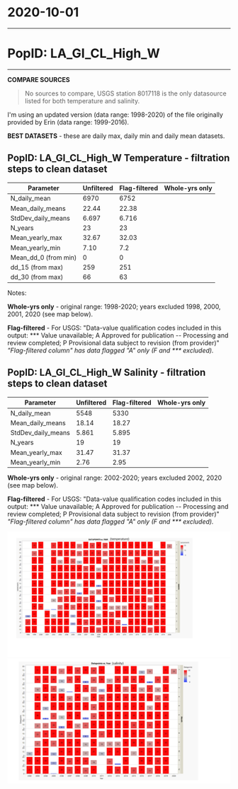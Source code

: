# 2020-10-01

---

# PopID: LA_GI_CL_High_W
---

**COMPARE SOURCES**

> No sources to compare, USGS station 8017118 is the only datasource listed for both temperature and salinity.

I'm using an updated version (data range: 1998-2020) of the file originally provided by Erin (data range: 1999-2016).

**BEST DATASETS** - these are daily max, daily min and daily mean datasets.

## PopID: LA_GI_CL_High_W Temperature - filtration steps to clean dataset

| Parameter            | Unfiltered | Flag-filtered  | Whole-yrs only |
| ---------------------| ---------- | -------------- | -------------- |
| N_daily_mean         |  6970      |   6752         |            |
| Mean_daily_means     |  22.44     |   22.38        |          |
| StdDev_daily_means   |  6.697     |   6.716        |          |
| N_years              |    23      |     23         |             |
| Mean_yearly_max      |  32.67     |     32.03      |         |
| Mean_yearly_min      |  7.10      |      7.2       |           |
| Mean_dd_0 (from min) |    0       |  0             |              |
| dd_15 (from max)     |  259       |     251        |           |
| dd_30 (from max)     |    66      |    63          |              |

Notes: 

**Whole-yrs only** - original range: 1998-2020; years excluded 1998, 2000, 2001, 2020 (see map below).

**Flag-filtered** - For USGS: "Data-value qualification codes included in this output: ***  Value unavailable; A  Approved for publication -- Processing and review completed; P  Provisional data subject to revision (from provider)"
*"Flag-filtered column" has data flagged "A" only (F and *** excluded).*


## PopID: LA_GI_CL_High_W Salinity - filtration steps to clean dataset

| Parameter          | Unfiltered | Flag-filtered     | Whole-yrs only |
| -------------------| ---------- | ----------------- | -------------- |
| N_daily_mean       |  5548      |     5330          |            |
| Mean_daily_means   |   18.14    |      18.27        |           |
| StdDev_daily_means |   5.861    |       5.895       |          |
| N_years            |   19       |         19        |             |
| Mean_yearly_max    |  31.47     |       31.37       |           |
| Mean_yearly_min    |    2.76    |        2.95       |           |


**Whole-yrs only** - original range: 2002-2020; years excluded 2002, 2020 (see map below).

**Flag-filtered** - For USGS: "Data-value qualification codes included in this output: ***  Value unavailable; A  Approved for publication -- Processing and review completed; P  Provisional data subject to revision (from provider)"
*"Flag-filtered column" has data flagged "A" only (F and *** excluded).*

![years_excluded_temp](../img/LA_GI_CL_High_W_by_mo_yr_temp.PNG)
![years_excluded_sal](../img/LA_GI_CL_High_W_by_mo_yr_sal.PNG)
